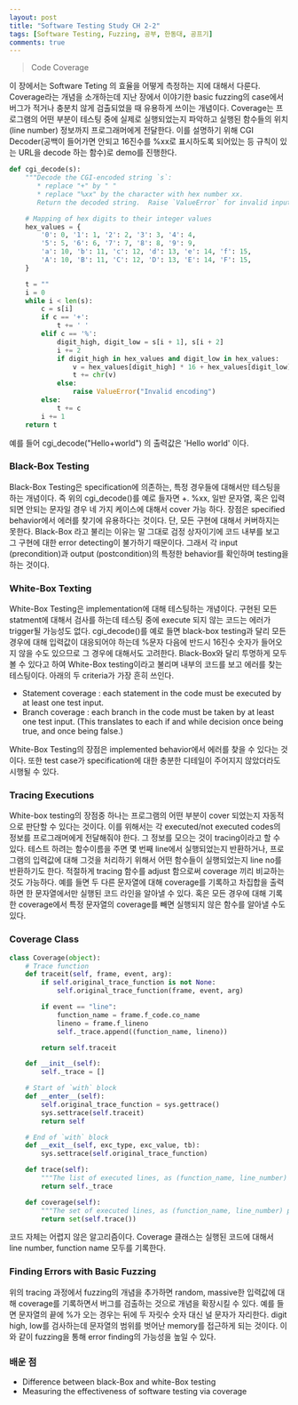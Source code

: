 ```yaml
---
layout: post
title: "Software Testing Study CH 2-2"
tags: [Software Testing, Fuzzing, 공부, 한동대, 공프기]
comments: true
---
```


> Code Coverage  

이 장에서는 Software Teting 의 효율을 어떻게 측정하는 지에 대해서 다룬다. Coverage라는 개념을 소개하는데 지난 장에서 이야기한 basic fuzzing의 case에서 버그가 적거나 충분치 않게 검출되었을 때 유용하게 쓰이는 개념이다. Coverage는 프로그램의 어떤 부분이 테스팅 중에 실제로 실행되었는지 파악하고 실행된 함수들의 위치(line number) 정보까지 프로그래머에게 전달한다. 이를 설명하기 위해 CGI Decoder(공백이 들어가면 안되고 16진수를 %xx로 표시하도록 되어있는 등 규칙이 있는 URL을 decode 하는 함수)로 demo를 진행한다.  

~~~python
def cgi_decode(s):
    """Decode the CGI-encoded string `s`:
       * replace "+" by " "
       * replace "%xx" by the character with hex number xx.
       Return the decoded string.  Raise `ValueError` for invalid inputs."""

    # Mapping of hex digits to their integer values
    hex_values = {
        '0': 0, '1': 1, '2': 2, '3': 3, '4': 4,
        '5': 5, '6': 6, '7': 7, '8': 8, '9': 9,
        'a': 10, 'b': 11, 'c': 12, 'd': 13, 'e': 14, 'f': 15,
        'A': 10, 'B': 11, 'C': 12, 'D': 13, 'E': 14, 'F': 15,
    }

    t = ""
    i = 0
    while i < len(s):
        c = s[i]
        if c == '+':
            t += ' '
        elif c == '%':
            digit_high, digit_low = s[i + 1], s[i + 2]
            i += 2
            if digit_high in hex_values and digit_low in hex_values:
                v = hex_values[digit_high] * 16 + hex_values[digit_low]
                t += chr(v)
            else:
                raise ValueError("Invalid encoding")
        else:
            t += c
        i += 1
    return t
~~~

예를 들어 cgi_decode("Hello+world") 의 출력값은 'Hello world' 이다.  

### Black-Box Testing  
Black-Box Testing은 specification에 의존하는, 특정 경우들에 대해서만 테스팅을 하는 개념이다. 즉 위의 cgi_decode()를 예로 들자면 +. %xx, 일반 문자열, 혹은 입력되면 안되는 문자일 경우 네 가지 케이스에 대해서 cover 가능 하다. 장점은 specified behavior에서 에러를 찾기에 유용하다는 것이다. 단, 모든 구현에 대해서 커버하지는 못한다. Black-Box 라고 불리는 이유는 말 그대로 검정 상자이기에 코드 내부를 보고 그 구현에 대한 error detecting이 불가하기 때문이다. 그래서 각 input (precondition)과 output (postcondition)의 특정한 behavior를 확인하며 testing을 하는 것이다.  

### White-Box Texting  
White-Box Testing은 implementation에 대해 테스팅하는 개념이다. 구현된 모든 statment에 대해서 검사를 하는데 테스팅 중에 execute 되지 않는 코드는 에러가 trigger될 가능성도 없다. cgi_decode()를 예로 들면 black-box testing과 달리 모든 경우에 대해 입력값이 대응되어야 하는데 %문자 다음에 반드시 16진수 숫자가 들어오지 않을 수도 있으므로 그 경우에 대해서도 고려한다. Black-Box와 달리 투명하게 모두 볼 수 있다고 하여 White-Box testing이라고 불리며 내부의 코드를 보고 에러를 찾는 테스팅이다. 아래의 두 criteria가 가장 흔히 쓰인다.   

- Statement coverage : each statement in the code must be executed by at least one test input.  
- Branch coverage : each branch in the code must be taken by at least one test input. (This translates to each if and while decision once being true, and once being false.)  

White-Box Testing의 장점은 implemented behavior에서 에러를 찾을 수 있다는 것이다. 또한 test case가 specification에 대한 충분한 디테일이 주어지지 않았더라도 시행될 수 있다.

### Tracing Executions  
White-box testing의 장점중 하나는 프로그램의 어떤 부분이 cover 되었는지 자동적으로 판단할 수 있다는 것이다. 이를 위해서는 각 executed/not executed codes의 정보를 프로그래머에게 전달해줘야 한다. 그 정보를 모으는 것이 tracing이라고 할 수 있다. 테스트 하려는 함수이름을 주면 몇 번째 line에서 실행되었는지 반환하거나, 프로그램의 입력값에 대해 그것을 처리하기 위해서 어떤 함수들이 실행되었는지 line no를 반환하기도 한다. 적절하게 tracing 함수를 adjust 함으로써 coverage 끼리 비교하는 것도 가능하다. 예를 들면 두 다른 문자열에 대해 coverage를 기록하고 차집합을 출력하면 한 문자열에서만 실행된 코드 라인을 알아낼 수 있다. 혹은 모든 경우에 대해 기록한 coverage에서 특정 문자열의 coverage를 빼면 실행되지 않은 함수를 알아낼 수도 있다.  

### Coverage Class  

~~~python
class Coverage(object):
    # Trace function
    def traceit(self, frame, event, arg):
        if self.original_trace_function is not None:
            self.original_trace_function(frame, event, arg)

        if event == "line":
            function_name = frame.f_code.co_name
            lineno = frame.f_lineno
            self._trace.append((function_name, lineno))

        return self.traceit

    def __init__(self):
        self._trace = []

    # Start of `with` block
    def __enter__(self):
        self.original_trace_function = sys.gettrace()
        sys.settrace(self.traceit)
        return self

    # End of `with` block
    def __exit__(self, exc_type, exc_value, tb):
        sys.settrace(self.original_trace_function)

    def trace(self):
        """The list of executed lines, as (function_name, line_number) pairs"""
        return self._trace

    def coverage(self):
        """The set of executed lines, as (function_name, line_number) pairs"""
        return set(self.trace())
~~~

코드 자체는 어렵지 않은 알고리즘이다. Coverage 클래스는 실행된 코드에 대해서 line number, function name 모두를 기록한다.  

### Finding Errors with Basic Fuzzing  
위의 tracing 과정에서 fuzzing의 개념을 추가하면 random, massive한 입력값에 대해 coverage를 기록하면서 버그를 검출하는 것으로 개념을 확장시킬 수 있다. 예를 들면 문자열의 끝에 %가 오는 경우는 뒤에 두 자릿수 숫자 대신 널 문자가 자리한다. digit high, low를 검사하는데 문자열의 범위를 벗어난 memory를 접근하게 되는 것이다. 이와 같이 fuzzing을 통해 error finding의 가능성을 높일 수 있다.  

### 배운 점  
- Difference between black-Box and white-Box testing  
- Measuring the effectiveness of software testing via coverage  